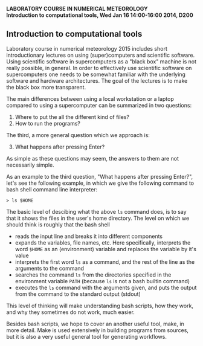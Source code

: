 **LABORATORY COURSE IN NUMERICAL METEOROLOGY**  
**Introduction to computational tools, Wed Jan 16 14:00-16:00 2014, D200**


## Introduction to computational tools

Laboratory course in numerical meteorology 2015 includes short
introductionary lectures on using (super)computers and scientific
software. Using scientific software in supercomputers as a "black box"
machine is not really possible, in general. In order to effectively
use scientific software on supercomputers one needs to be somewhat
familiar with the underlying software and hardware architectures. The
goal of the lectures is to make the black box more transparent.

The main differences between using a local workstation or a
laptop compared to using a supercomputer can be summarized in two
questions:

1. Where to put the all the different kind of files?
2. How to run the programs?

The third, a more general question which we approach is:

3. What happens after pressing Enter?

As simple as these questions may seem, the answers to them are not
necessarily simple.

As an example to the third question, "What happens after pressing
Enter?", let's see the following example, in which we give the
following command to bash shell command line interpreter:

~~~~
> ls $HOME
~~~~

The basic level of descibing what the above `ls` command does, is to
say that it shows the files in the user's home directory. The level on
which we should think is roughly that the bash shell

- reads the input line and breaks it into different components
- expands the variables, file names, etc. Here specifically,
  interprets the word `$HOME` as an (environment) variable and
  replaces the variable by it's value
- interprets the first word `ls` as a command, and the rest of the line
  as the arguments to the command
- searches the command `ls` from the directories specified in the
  environment variable `PATH` (because `ls` is not a bash builtin command)
- executes the `ls` command with the arguments given, and puts the output
  from the command to the standard output (stdout)

This level of thinking will make understanding bash scripts, how they
work, and why they sometimes do not work, much easier.

Besides bash scripts, we hope to cover an another useful tool, make,
in more detail. Make is used extensively in building programs from
sources, but it is also a very useful general tool for generating
workflows.
